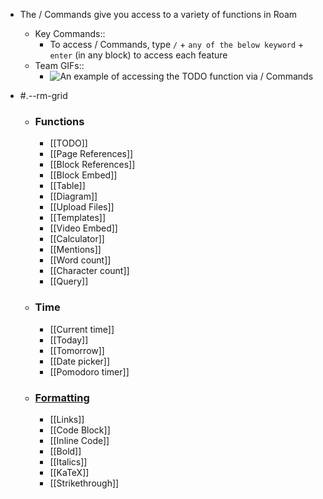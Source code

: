- The / Commands give you access to a variety of functions in Roam
    - Key Commands:: 
        - To access / Commands, type `/` + `any of the below keyword` + `enter` (in any block) to access each feature 
    - Team GIFs::
        - ![An example of accessing the TODO function via / Commands](https://firebasestorage.googleapis.com/v0/b/firescript-577a2.appspot.com/o/imgs%2Fapp%2Fhelp-documentation%2FoebmqUA8lT.gif?alt=media&token=0567d373-7f43-4934-9d92-c5f5030b6e42)
          
- #.--rm-grid 
    - ### **Functions**
        - [[TODO]]
        - [[Page References]]
        - [[Block References]]
        - [[Block Embed]]
        - [[Table]]
        - [[Diagram]]
        - [[Upload Files]]
        - [[Templates]]
        - [[Video Embed]]
        - [[Calculator]]
        - [[Mentions]]
        - [[Word count]]
        - [[Character count]]
        - [[Query]]
    - ### **Time**
        - [[Current time]]
        - [[Today]]
        - [[Tomorrow]]
        - [[Date picker]]
        - [[Pomodoro timer]]
    - ### [Formatting]([[Formatting]])
        - [[Links]]
        - [[Code Block]]
        - [[Inline Code]]
        - [[Bold]]
        - [[Italics]]
        - [[KaTeX]]
        - [[Strikethrough]]

